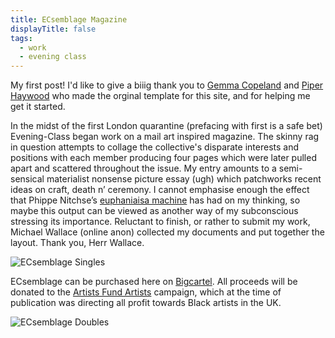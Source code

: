 ```yaml
---
title: ECsemblage Magazine
displayTitle: false
tags:
  - work
  - evening class
---
```


My first post! I'd like to give a biiig thank you to [Gemma Copeland](https://gemmacope.land/) and [Piper Haywood](https://piperhaywood.com/) who made the orginal template for this site, and for helping me get it started.

In the midst of the first London quarantine (prefacing with first is a safe bet) Evening-Class began work on a mail art inspired magazine. The skinny rag in question attempts to collage the collective's disparate interests and positions with each member producing four pages which were later pulled apart and scattered throughout the issue. My entry amounts to a semi-sensical materialist nonsense picture essay (ugh) which patchworks recent ideas on craft, death n’ ceremony. I cannot emphasise enough the effect that Phippe Nitchse’s [euphaniaisa machine](https://www.exitinternational.net/sarco/) has had on my thinking, so maybe this output can be viewed as another way of my subconscious stressing its importance. Reluctant to finish, or rather to submit my work, Michael Wallace (online anon) collected my documents and put together the layout. Thank you, Herr Wallace.

![ECsemblage Singles](https://d2w9rnfcy7mm78.cloudfront.net/9122362/large_32f868af1668a9e308b97466aab52aba.png?1602772399?bc=0)

ECsemblage can be purchased here on [Bigcartel](https://eveningclass.bigcartel.com/product/ecsembling-1). All proceeds will be donated to the [Artists Fund Artists](https://www.gofundme.com/f/artistsfundartists) campaign, which at the time of publication was directing all profit towards Black artists in the UK.

![ECsemblage Doubles](https://d2w9rnfcy7mm78.cloudfront.net/9122361/large_2452b0ff9fa252895d3c1e59e917fdde.png?1602772398?bc=0)
